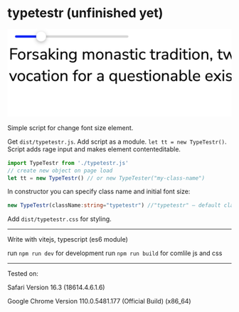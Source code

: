 # typetestr (unfinished yet)

![testr illustraition](test.png)

Simple script for change font size element.

Get `dist/typetestr.js`. Add script as a module. `let tt = new TypeTestr()`. Script adds rage input and makes element contenteditable.

```ts
import TypeTestr from './typetestr.js'
// create new object on page load
let tt = new TypeTestr() // or new TypeTester("my-class-name")
```

In constructor you can specify class name and initial font size:
```ts
new TypeTestr(className:string="typetestr") //"typetestr" — default class name
```
Add `dist/typetestr.css` for styling.

---
Write with vitejs, typescript (es6 module)

run `npm run dev` for development
run `npm run build` for comlile js and css

---
Tested on:

Safari Version 16.3 (18614.4.6.1.6)

Google Chrome Version 110.0.5481.177 (Official Build) (x86_64)